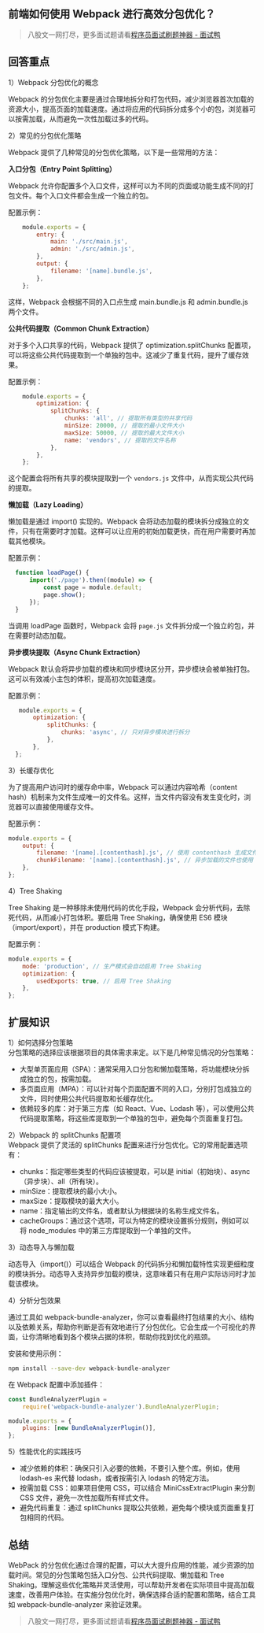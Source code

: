 ## 前端如何使用 Webpack 进行高效分包优化？
> 八股文一网打尽，更多面试题请看[程序员面试刷题神器 - 面试鸭](https://www.mianshiya.com/)

## 回答重点

1）Webpack 分包优化的概念
  
Webpack 的分包优化主要是通过合理地拆分和打包代码，减少浏览器首次加载的资源大小，提高页面的加载速度。通过将应用的代码拆分成多个小的包，浏览器可以按需加载，从而避免一次性加载过多的代码。

2）常见的分包优化策略

Webpack 提供了几种常见的分包优化策略，以下是一些常用的方法：

**入口分包（Entry Point Splitting）**  

Webpack 允许你配置多个入口文件，这样可以为不同的页面或功能生成不同的打包文件。每个入口文件都会生成一个独立的包。

配置示例：

```javascript
    module.exports = {
        entry: {
            main: './src/main.js',
            admin: './src/admin.js',
        },
        output: {
            filename: '[name].bundle.js',
        },
    };
 ```

这样，Webpack 会根据不同的入口点生成 main.bundle.js 和 admin.bundle.js 两个文件。
    
**公共代码提取（Common Chunk Extraction）**
    
对于多个入口共享的代码，Webpack 提供了 optimization.splitChunks 配置项，可以将这些公共代码提取到一个单独的包中。这减少了重复代码，提升了缓存效果。

配置示例：

```javascript
    module.exports = {
        optimization: {
            splitChunks: {
                chunks: 'all', // 提取所有类型的共享代码
                minSize: 20000, // 提取的最小文件大小
                maxSize: 50000, // 提取的最大文件大小
                name: 'vendors', // 提取的文件名称
            },
        },
    };
```

这个配置会将所有共享的模块提取到一个 `vendors.js` 文件中，从而实现公共代码的提取。

**懒加载（Lazy Loading）**
  
懒加载是通过 import() 实现的。Webpack 会将动态加载的模块拆分成独立的文件，只有在需要时才加载。这样可以让应用的初始加载更快，而在用户需要时再加载其他模块。

配置示例：

  ```javascript
    function loadPage() {
        import('./page').then((module) => {
            const page = module.default;
            page.show();
        });
    }
 ```

 当调用 loadPage 函数时，Webpack 会将 `page.js` 文件拆分成一个独立的包，并在需要时动态加载。

  **异步模块提取（Async Chunk Extraction）**

 Webpack 默认会将异步加载的模块和同步模块区分开，异步模块会被单独打包。这可以有效减小主包的体积，提高初次加载速度。

 配置示例：

 ```javascript
    module.exports = {
        optimization: {
            splitChunks: {
                chunks: 'async', // 只对异步模块进行拆分
            },
        },
   };
 ```

3）长缓存优化

为了提高用户访问时的缓存命中率，Webpack 可以通过内容哈希（content hash）机制来为文件生成唯一的文件名。这样，当文件内容没有发生变化时，浏览器可以直接使用缓存文件。

配置示例：

```javascript
module.exports = {
    output: {
        filename: '[name].[contenthash].js', // 使用 contenthash 生成文件名
        chunkFilename: '[name].[contenthash].js', // 异步加载的文件也使用 contenthash
    },
};
```

4）Tree Shaking

Tree Shaking 是一种移除未使用代码的优化手段，Webpack 会分析代码，去除死代码，从而减小打包体积。要启用 Tree Shaking，确保使用 ES6 模块（import/export），并在 production 模式下构建。

配置示例：

```javascript
module.exports = {
    mode: 'production', // 生产模式会自动启用 Tree Shaking
    optimization: {
        usedExports: true, // 启用 Tree Shaking
    },
};
```

## 扩展知识

1）如何选择分包策略  
分包策略的选择应该根据项目的具体需求来定。以下是几种常见情况的分包策略：

-   大型单页面应用（SPA）：通常采用入口分包和懒加载策略，将功能模块分拆成独立的包，按需加载。
-   多页面应用（MPA）：可以针对每个页面配置不同的入口，分别打包成独立的文件，同时使用公共代码提取和长缓存优化。
-   依赖较多的库：对于第三方库（如 React、Vue、Lodash 等），可以使用公共代码提取策略，将这些库提取到一个单独的包中，避免每个页面重复打包。

2）Webpack 的 splitChunks 配置项  
Webpack 提供了灵活的 splitChunks 配置来进行分包优化。它的常用配置选项有：

-   chunks：指定哪些类型的代码应该被提取，可以是 initial（初始块）、async（异步块）、all（所有块）。
-   minSize：提取模块的最小大小。
-   maxSize：提取模块的最大大小。
-   name：指定输出的文件名，或者默认为根据块的名称生成文件名。
-   cacheGroups：通过这个选项，可以为特定的模块设置拆分规则，例如可以将 node_modules 中的第三方库提取到一个单独的文件。

3）动态导入与懒加载

动态导入（import()）可以结合 Webpack 的代码拆分和懒加载特性实现更细粒度的模块拆分。动态导入支持异步加载的模块，这意味着只有在用户实际访问时才加载该模块。

4）分析分包效果

通过工具如 webpack-bundle-analyzer，你可以查看最终打包结果的大小、结构以及依赖关系，帮助你判断是否有效地进行了分包优化。它会生成一个可视化的界面，让你清晰地看到各个模块占据的体积，帮助你找到优化的瓶颈。

安装和使用示例：

```bash
npm install --save-dev webpack-bundle-analyzer
```

在 Webpack 配置中添加插件：

```javascript
const BundleAnalyzerPlugin =
    require('webpack-bundle-analyzer').BundleAnalyzerPlugin;

module.exports = {
    plugins: [new BundleAnalyzerPlugin()],
};
```

5）性能优化的实践技巧

-   减少依赖的体积：确保只引入必要的依赖，不要引入整个库。例如，使用 lodash-es 来代替 lodash，或者按需引入 lodash 的特定方法。
-   按需加载 CSS：如果项目使用 CSS，可以结合 MiniCssExtractPlugin 来分割 CSS 文件，避免一次性加载所有样式文件。
-   避免代码重复：通过 splitChunks 提取公共依赖，避免每个模块或页面重复打包相同的代码。

## 总结

WebPack 的分包优化通过合理的配置，可以大大提升应用的性能，减少资源的加载时间。常见的分包策略包括入口分包、公共代码提取、懒加载和 Tree Shaking。理解这些优化策略并灵活使用，可以帮助开发者在实际项目中提高加载速度，改善用户体验。在实施分包优化时，确保选择合适的配置和策略，结合工具如 webpack-bundle-analyzer 来验证效果。


> 八股文一网打尽，更多面试题请看[程序员面试刷题神器 - 面试鸭](https://www.mianshiya.com/)